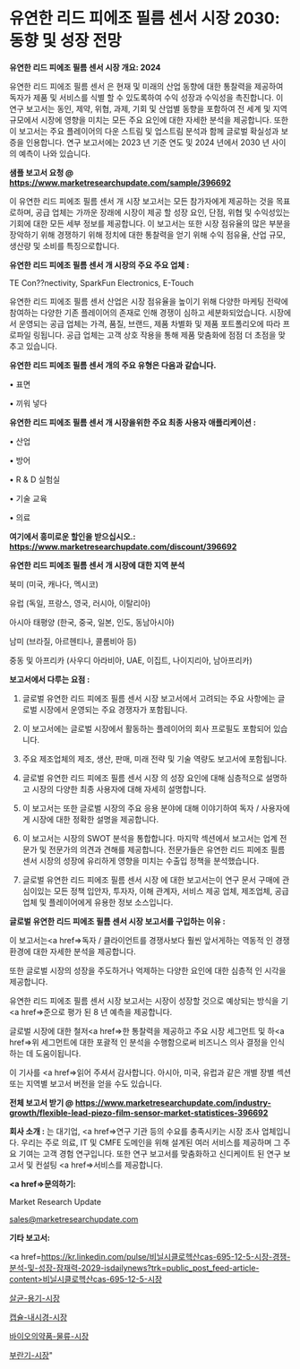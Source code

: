 # 유연한 리드 피에조 필름 센서 시장 2030: 동향 및 성장 전망

<strong>유연한 리드 피에조 필름 센서 시장 개요: 2024</strong>

유연한 리드 피에조 필름 센서 은 현재 및 미래의 산업 동향에 대한 통찰력을 제공하여 독자가 제품 및 서비스를 식별 할 수 있도록하여 수익 성장과 수익성을 촉진합니다. 이 연구 보고서는 동인, 제약, 위협, 과제, 기회 및 산업별 동향을 포함하여 전 세계 및 지역 규모에서 시장에 영향을 미치는 모든 주요 요인에 대한 자세한 분석을 제공합니다. 또한이 보고서는 주요 플레이어의 다운 스트림 및 업스트림 분석과 함께 글로벌 확실성과 보증을 인용합니다. 연구 보고서에는 2023 년 기준 연도 및 2024 년에서 2030 년 사이의 예측이 나와 있습니다.



<strong>샘플 보고서 요청 @ <a href=https://www.marketresearchupdate.com/sample/396692>https://www.marketresearchupdate.com/sample/396692</a></strong>

이 유연한 리드 피에조 필름 센서 개 시장 보고서는 모든 참가자에게 제공하는 것을 목표로하며, 공급 업체는 가까운 장래에 시장이 제공 할 성장 요인, 단점, 위협 및 수익성있는 기회에 대한 모든 세부 정보를 제공합니다. 이 보고서는 또한 시장 점유율의 많은 부분을 장악하기 위해 경쟁하기 위해 정치에 대한 통찰력을 얻기 위해 수익 점유율, 산업 규모, 생산량 및 소비를 특징으로합니다.



<strong>유연한 리드 피에조 필름 센서 개 시장의 주요 주요 업체 :</strong>

TE Con??nectivity, SparkFun Electronics, E-Touch

유연한 리드 피에조 필름 센서 산업은 시장 점유율을 높이기 위해 다양한 마케팅 전략에 참여하는 다양한 기존 플레이어의 존재로 인해 경쟁이 심하고 세분화되었습니다. 시장에서 운영되는 공급 업체는 가격, 품질, 브랜드, 제품 차별화 및 제품 포트폴리오에 따라 프로파일 링됩니다. 공급 업체는 고객 상호 작용을 통해 제품 맞춤화에 점점 더 초점을 맞추고 있습니다.



<strong>유연한 리드 피에조 필름 센서 개의 주요 유형은 다음과 같습니다.</strong>

• 표면

• 끼워 넣다



<strong>유연한 리드 피에조 필름 센서 개 시장을위한 주요 최종 사용자 애플리케이션 :</strong>

• 산업

• 방어

• R & D 실험실

• 기술 교육

• 의료



<strong>여기에서 흥미로운 할인을 받으십시오.: <a href=https://www.marketresearchupdate.com/discount/396692>https://www.marketresearchupdate.com/discount/396692</a></strong>



<strong>유연한 리드 피에조 필름 센서 개 시장에 대한 지역 분석</strong>

북미 (미국, 캐나다, 멕시코)

유럽 (독일, 프랑스, 영국, 러시아, 이탈리아)

아시아 태평양 (한국, 중국, 일본, 인도, 동남아시아)

남미 (브라질, 아르헨티나, 콜롬비아 등)

중동 및 아프리카 (사우디 아라비아, UAE, 이집트, 나이지리아, 남아프리카)



<strong>보고서에서 다루는 요점 :</strong>

1. 글로벌 유연한 리드 피에조 필름 센서 시장 보고서에서 고려되는 주요 사항에는 글로벌 시장에서 운영되는 주요 경쟁자가 포함됩니다.

2. 이 보고서에는 글로벌 시장에서 활동하는 플레이어의 회사 프로필도 포함되어 있습니다.

3. 주요 제조업체의 제조, 생산, 판매, 미래 전략 및 기술 역량도 보고서에 포함됩니다.

4. 글로벌 유연한 리드 피에조 필름 센서 시장 의 성장 요인에 대해 심층적으로 설명하고 시장의 다양한 최종 사용자에 대해 자세히 설명합니다.

5. 이 보고서는 또한 글로벌 시장의 주요 응용 분야에 대해 이야기하여 독자 / 사용자에게 시장에 대한 정확한 설명을 제공합니다.

6. 이 보고서는 시장의 SWOT 분석을 통합합니다. 마지막 섹션에서 보고서는 업계 전문가 및 전문가의 의견과 견해를 제공합니다. 전문가들은 유연한 리드 피에조 필름 센서 시장의 성장에 유리하게 영향을 미치는 수출입 정책을 분석했습니다.

7. 글로벌 유연한 리드 피에조 필름 센서 시장 에 대한 보고서는이 연구 문서 구매에 관심이있는 모든 정책 입안자, 투자자, 이해 관계자, 서비스 제공 업체, 제조업체, 공급 업체 및 플레이어에게 유용한 정보 소스입니다.



<strong>글로벌 유연한 리드 피에조 필름 센서 시장 보고서를 구입하는 이유 :</strong>

이 보고서는<a href=>독자 / 클</a>라이언트를 경쟁사보다 훨씬 앞서게하는 역동적 인 경쟁 환경에 대한 자세한 분석을 제공합니다.

또한 글로벌 시장의 성장을 주도하거나 억제하는 다양한 요인에 대한 심층적 인 시각을 제공합니다.

유연한 리드 피에조 필름 센서 시장 보고서는 시장이 성장할 것으로 예상되는 방식을 기<a href=>준으로</a> 평가 된 8 년 예측을 제공합니다.

글로벌 시장에 대한 철저<a href=>한 통찰력</a>을 제공하고 주요 시장 세그먼트 및 하<a href=>위 세그</a>먼트에 대한 포괄적 인 분석을 수행함으로써 비즈니스 의사 결정을 인식하는 데 도움이됩니다.

이 기사를 <a href=>읽어 주</a>셔서 감사합니다. 아시아, 미국, 유럽과 같은 개별 장별 섹션 또는 지역별 보고서 버전을 얻을 수도 있습니다.



<strong>전체 보고서 받기 @ <a href=https://www.marketresearchupdate.com/industry-growth/flexible-lead-piezo-film-sensor-market-statistices-396692>https://www.marketresearchupdate.com/industry-growth/flexible-lead-piezo-film-sensor-market-statistices-396692</a></strong>



<strong>회사 소개 :</strong>
는 대기업, <a href=>연구 기</a>관 등의 수요를 충족시키는 시장 조사 업체입니다. 우리는 주로 의료, IT 및 CMFE 도메인을 위해 설계된 여러 서비스를 제공하며 그 주요 기여는 고객 경험 연구입니다. 또한 연구 보고서를 맞춤화하고 신디케이트 된 연구 보고서 및 컨설팅 <a href=>서비</a>스를 제공합니다.



<strong><a href=>문의하기:</a></strong>

Market Research Update

sales@marketresearchupdate.com



<strong>기타 보고서:</strong>

<a href=https://kr.linkedin.com/pulse/비닐시클로헥산cas-695-12-5-시장-경쟁-분석-및-성장-잠재력-2029-isdailynews?trk=public_post_feed-article-content>비닐시클로헥산cas-695-12-5-시장</a>

<a href=https://www.linkedin.com/pulse/살균-용기-시장-경쟁-분석-및-성장-잠재력-2029-consumer-connection-chronicles-24-/>살균-용기-시장</a>

<a href=https://www.linkedin.com/pulse/캡슐-내시경-시장-동향-및-성장-전망-consumer-connection-compendium-ana-nugkf/>캡슐-내시경-시장</a>

<a href=https://www.linkedin.com/pulse/바이오의약품-물류-시장-규모-및-성장-2023-survey-savvy-insights-360-analysis-tv7xf/>바이오의약품-물류-시장</a>

<a href=https://www.linkedin.com/pulse/부란기-시장-진입-전략-및-위험-평가2030년-survey-spotlight-pro-24-analysis-qsduc/>부란기-시장</a>"
